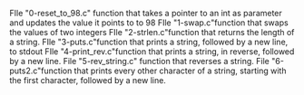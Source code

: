 FIle "0-reset_to_98.c" function that takes a pointer to an int as parameter and updates the value it points to to 98
FIle "1-swap.c"function that swaps the values of two integers
FIle "2-strlen.c"function that returns the length of a string.
FIle "3-puts.c"function that prints a string, followed by a new line, to stdout
FIle "4-print_rev.c"function that prints a string, in reverse, followed by a new line.
File "5-rev_string.c" function that reverses a string.
File "6-puts2.c"function that prints every other character of a string, starting with the first character, followed by a new line. 
